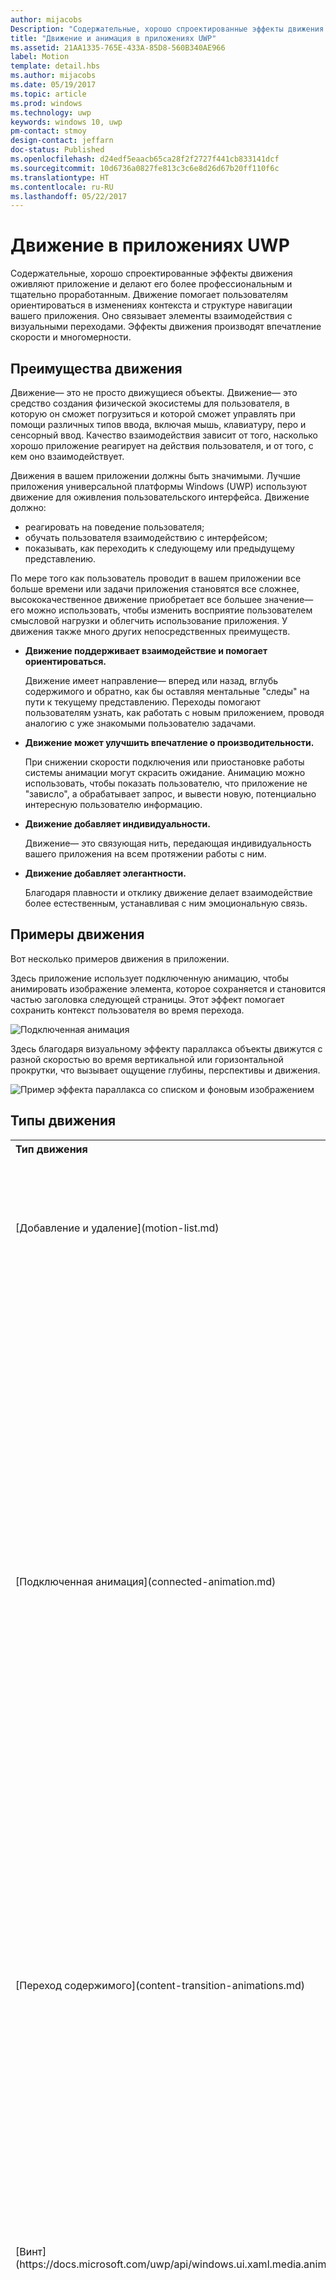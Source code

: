 ```yaml
---
author: mijacobs
Description: "Содержательные, хорошо спроектированные эффекты движения оживляют приложение и делают его более профессиональным и тщательно проработанным. Помогите пользователям сориентироваться в изменениях контекста, применяя визуальные переходы."
title: "Движение и анимация в приложениях UWP"
ms.assetid: 21AA1335-765E-433A-85D8-560B340AE966
label: Motion
template: detail.hbs
ms.author: mijacobs
ms.date: 05/19/2017
ms.topic: article
ms.prod: windows
ms.technology: uwp
keywords: windows 10, uwp
pm-contact: stmoy
design-contact: jeffarn
doc-status: Published
ms.openlocfilehash: d24edf5eaacb65ca28f2f2727f441cb833141dcf
ms.sourcegitcommit: 10d6736a0827fe813c3c6e8d26d67b20ff110f6c
ms.translationtype: HT
ms.contentlocale: ru-RU
ms.lasthandoff: 05/22/2017
---
```

# <a name="motion-for-uwp-apps"></a>Движение в приложениях UWP

<link rel="stylesheet" href="https://az835927.vo.msecnd.net/sites/uwp/Resources/css/custom.css">

Содержательные, хорошо спроектированные эффекты движения оживляют приложение и делают его более профессиональным и тщательно проработанным. Движение помогает пользователям ориентироваться в изменениях контекста и структуре навигации вашего приложения. Оно связывает элементы взаимодействия с визуальными переходами. Эффекты движения производят впечатление скорости и многомерности.

## <a name="benefits-of-motion"></a>Преимущества движения

Движение— это не просто движущиеся объекты. Движение— это средство создания физической экосистемы для пользователя, в которую он сможет погрузиться и которой сможет управлять при помощи различных типов ввода, включая мышь, клавиатуру, перо и сенсорный ввод. Качество взаимодействия зависит от того, насколько хорошо приложение реагирует на действия пользователя, и от того, с кем оно взаимодействует.

Движения в вашем приложении должны быть значимыми. Лучшие приложения универсальной платформы Windows (UWP) используют движение для оживления пользовательского интерфейса. Движение должно:

- реагировать на поведение пользователя;
- обучать пользователя взаимодействию с интерфейсом;
- показывать, как переходить к следующему или предыдущему представлению.

По мере того как пользователь проводит в вашем приложении все больше времени или задачи приложения становятся все сложнее, высококачественное движение приобретает все большее значение— его можно использовать, чтобы изменить восприятие пользователем смысловой нагрузки и облегчить использование приложения. У движения также много других непосредственных преимуществ.

- **Движение поддерживает взаимодействие и помогает ориентироваться.**

    Движение имеет направление— вперед или назад, вглубь содержимого и обратно, как бы оставляя ментальные "следы" на пути к текущему представлению. Переходы помогают пользователям узнать, как работать с новым приложением, проводя аналогию с уже знакомыми пользователю задачами.

- **Движение может улучшить впечатление о производительности.**

    При снижении скорости подключения или приостановке работы системы анимации могут скрасить ожидание. Анимацию можно использовать, чтобы показать пользователю, что приложение не "зависло", а обрабатывает запрос, и вывести новую, потенциально интересную пользователю информацию.

- **Движение добавляет индивидуальности.**

    Движение— это связующая нить, передающая индивидуальность вашего приложения на всем протяжении работы с ним.

- **Движение добавляет элегантности.**

    Благодаря плавности и отклику движение делает взаимодействие более естественным, устанавливая с ним эмоциональную связь.

## <a name="examples-of-motion"></a>Примеры движения

Вот несколько примеров движения в приложении.

Здесь приложение использует подключенную анимацию, чтобы анимировать изображение элемента, которое сохраняется и становится частью заголовка следующей страницы. Этот эффект помогает сохранить контекст пользователя во время перехода.

![Подключенная анимация](images/connected-animations/example.gif)

Здесь благодаря визуальному эффекту параллакса объекты движутся с разной скоростью во время вертикальной или горизонтальной прокрутки, что вызывает ощущение глубины, перспективы и движения.

![Пример эффекта параллакса со списком и фоновым изображением](images/_Parallax_v2.gif)


## <a name="types-of-motion"></a>Типы движения

<table>
    <tr>
        <th align="left">Тип движения</th>
        <th align="left">Описание</th>
    </tr>
    <tr>
        <td>[Добавление и удаление](motion-list.md)
        </td>
        <td>Анимации списка позволяют вставлять или удалять один или несколько элементов коллекции, например в фотоальбоме или результатах поиска.
        </td>
    </tr>
    <tr>
        <td>[Подключенная анимация](connected-animation.md)
        </td>
        <td>Подключенные анимации позволяют сделать навигацию динамичной и наглядной, анимируя переход элемента от одного представления к другому. Это помогает пользователю сохранять контекст и обеспечивает преемственность представлений. В случае подключенной анимации элемент сохраняется между представлениями во время смены содержимого пользовательского интерфейса, двигаясь по экрану от места расположения в исходном представлении до места назначения в новом. Это подчеркивает общность содержимого в представлениях и создает прекрасный динамический эффект в рамках перехода. 
        </td>
    </tr>
    <tr>
        <td>[Переход содержимого](content-transition-animations.md)
        </td>
        <td>Анимация переходов содержимого используется для изменения содержимого области экрана, при котором фон или контейнер остаются неизменными. Появляется новое содержимое. Если существует содержимое, которое необходимо заменить, оно исчезает.
        </td>
    </tr>
    <tr>
        <td>[Винт](https://docs.microsoft.com/uwp/api/windows.ui.xaml.media.animation.drillinthemeanimation)
        </td>
        <td>Используйте анимацию вкручивания, когда пользователь переходит вперед в логической иерархии, например из основного списка на страницу сведений. Используйте анимацию выкручивания, когда пользователь переходит назад в логической иерархии, например со страницы сведений в основной список.
        </td>
    </tr>
    <tr>
        <td>[Исчезание](motion-fade.md)
        </td>
        <td>Анимация угасания используется для ввода элементов в поле зрения и вывода из него. Две распространенные анимации такого типа— появление и исчезание.
        </td>
    </tr>
        <tr>
        <td>[Параллакс](parallax.md)
        </td>
        <td>Визуальный эффект параллакса создает ощущение глубины, перспективы и движения. Этот эффект достигается благодаря тому, что при горизонтальной или вертикальной прокрутке различные объекты перемещаются с разной скоростью.
        </td>
    </tr> 
    <tr>
        <td>[Обратная связь по усилию](motion-pointer.md)
        </td>
        <td>Анимация нажатий указателя предоставляет пользователям визуальный отклик на касание или щелчок элемента. Анимация нажатия указателя слегка уменьшает и наклоняет нажатый элемент и воспроизводится при первом касании элемента. Анимация поднятия указателя, которая возвращает элемент в исходное положение, воспроизводится, когда пользователь отпускает указатель.
        </td>
    </tr>
</table>